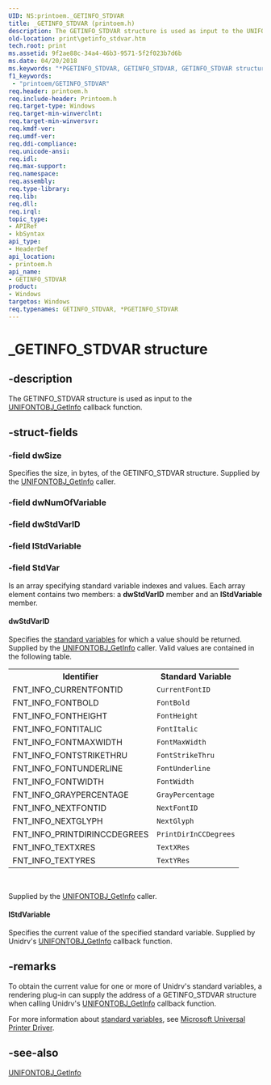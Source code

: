 ```yaml
---
UID: NS:printoem._GETINFO_STDVAR
title: _GETINFO_STDVAR (printoem.h)
description: The GETINFO_STDVAR structure is used as input to the UNIFONTOBJ_GetInfo callback function.
old-location: print\getinfo_stdvar.htm
tech.root: print
ms.assetid: 9f2ae88c-34a4-46b3-9571-5f2f023b7d6b
ms.date: 04/20/2018
ms.keywords: "*PGETINFO_STDVAR, GETINFO_STDVAR, GETINFO_STDVAR structure [Print Devices], PGETINFO_STDVAR, PGETINFO_STDVAR structure pointer [Print Devices], _GETINFO_STDVAR, print.getinfo_stdvar, print_unidrv-pscript_rendering_3a08d48b-215f-4acc-89ef-849a2b826ce7.xml, printoem/GETINFO_STDVAR, printoem/PGETINFO_STDVAR"
f1_keywords:
 - "printoem/GETINFO_STDVAR"
req.header: printoem.h
req.include-header: Printoem.h
req.target-type: Windows
req.target-min-winverclnt: 
req.target-min-winversvr: 
req.kmdf-ver: 
req.umdf-ver: 
req.ddi-compliance: 
req.unicode-ansi: 
req.idl: 
req.max-support: 
req.namespace: 
req.assembly: 
req.type-library: 
req.lib: 
req.dll: 
req.irql: 
topic_type:
- APIRef
- kbSyntax
api_type:
- HeaderDef
api_location:
- printoem.h
api_name:
- GETINFO_STDVAR
product:
- Windows
targetos: Windows
req.typenames: GETINFO_STDVAR, *PGETINFO_STDVAR
---
```


# _GETINFO_STDVAR structure


## -description


The GETINFO_STDVAR structure is used as input to the <a href="https://docs.microsoft.com/windows-hardware/drivers/ddi/printoem/nc-printoem-pfngetinfo">UNIFONTOBJ_GetInfo</a> callback function.


## -struct-fields




### -field dwSize

Specifies the size, in bytes, of the GETINFO_STDVAR structure. Supplied by the <a href="https://docs.microsoft.com/windows-hardware/drivers/ddi/printoem/nc-printoem-pfngetinfo">UNIFONTOBJ_GetInfo</a> caller.


### -field dwNumOfVariable


### -field dwStdVarID

 


### -field lStdVariable

 


### -field StdVar

Is an array specifying standard variable indexes and values. Each array element contains two members: a <b>dwStdVarID</b> member and an <b>lStdVariable</b> member.



#### dwStdVarID

Specifies the <a href="https://docs.microsoft.com/windows-hardware/drivers/print/standard-variables">standard variables</a> for which a value should be returned. Supplied by the <a href="https://docs.microsoft.com/windows-hardware/drivers/ddi/printoem/nc-printoem-pfngetinfo">UNIFONTOBJ_GetInfo</a> caller. Valid values are contained in the following table.

<table>
<tr>
<th>Identifier</th>
<th>Standard Variable</th>
</tr>
<tr>
<td>
FNT_INFO_CURRENTFONTID

</td>
<td>
<code>CurrentFontID</code>

</td>
</tr>
<tr>
<td>
FNT_INFO_FONTBOLD

</td>
<td>
<code>FontBold</code>

</td>
</tr>
<tr>
<td>
FNT_INFO_FONTHEIGHT

</td>
<td>
<code>FontHeight</code>

</td>
</tr>
<tr>
<td>
FNT_INFO_FONTITALIC

</td>
<td>
<code>FontItalic</code>

</td>
</tr>
<tr>
<td>
FNT_INFO_FONTMAXWIDTH

</td>
<td>
<code>FontMaxWidth</code>

</td>
</tr>
<tr>
<td>
FNT_INFO_FONTSTRIKETHRU

</td>
<td>
<code>FontStrikeThru</code>

</td>
</tr>
<tr>
<td>
FNT_INFO_FONTUNDERLINE

</td>
<td>
<code>FontUnderline</code>

</td>
</tr>
<tr>
<td>
FNT_INFO_FONTWIDTH

</td>
<td>
<code>FontWidth</code>

</td>
</tr>
<tr>
<td>
FNT_INFO_GRAYPERCENTAGE

</td>
<td>
<code>GrayPercentage</code>

</td>
</tr>
<tr>
<td>
FNT_INFO_NEXTFONTID

</td>
<td>
<code>NextFontID</code>

</td>
</tr>
<tr>
<td>
FNT_INFO_NEXTGLYPH

</td>
<td>
<code>NextGlyph</code>

</td>
</tr>
<tr>
<td>
FNT_INFO_PRINTDIRINCCDEGREES

</td>
<td>
<code>PrintDirInCCDegrees</code>

</td>
</tr>
<tr>
<td>
FNT_INFO_TEXTXRES

</td>
<td>
<code>TextXRes</code>

</td>
</tr>
<tr>
<td>
FNT_INFO_TEXTYRES

</td>
<td>
<code>TextYRes</code>

</td>
</tr>
</table>
 

Supplied by the <a href="https://docs.microsoft.com/windows-hardware/drivers/ddi/printoem/nc-printoem-pfngetinfo">UNIFONTOBJ_GetInfo</a> caller.



#### lStdVariable

Specifies the current value of the specified standard variable. Supplied by Unidrv's <a href="https://docs.microsoft.com/windows-hardware/drivers/ddi/printoem/nc-printoem-pfngetinfo">UNIFONTOBJ_GetInfo</a> callback function.


## -remarks



To obtain the current value for one or more of Unidrv's standard variables, a rendering plug-in can supply the address of a GETINFO_STDVAR structure when calling Unidrv's <a href="https://docs.microsoft.com/windows-hardware/drivers/ddi/printoem/nc-printoem-pfngetinfo">UNIFONTOBJ_GetInfo</a> callback function.

For more information about <a href="https://docs.microsoft.com/windows-hardware/drivers/print/standard-variables">standard variables</a>, see <a href="https://docs.microsoft.com/windows-hardware/drivers/print/microsoft-universal-printer-driver">Microsoft Universal Printer Driver</a>.




## -see-also




<a href="https://docs.microsoft.com/windows-hardware/drivers/ddi/printoem/nc-printoem-pfngetinfo">UNIFONTOBJ_GetInfo</a>
 

 

